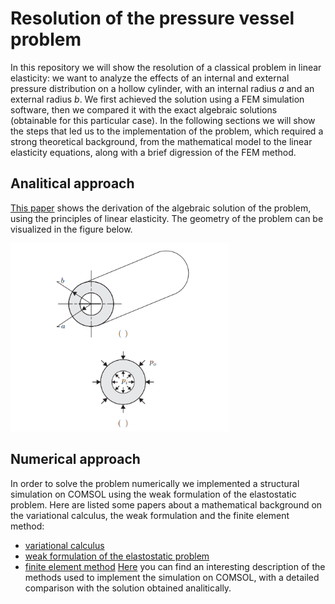 # Resolution of the pressure vessel problem

In this repository we will show the resolution of a classical problem in linear elasticity: we want to analyze the effects of an internal and external pressure distribution on a hollow cylinder, with an internal radius *a* and an external radius *b*.
We first achieved the solution using a FEM simulation software, then we compared it with the exact algebraic solutions (obtainable for this particular case). In the following sections we will show the steps that led us to the implementation of the problem, which required a strong theoretical background, from the mathematical model to the linear elasticity equations, along with a brief digression of the FEM method.

## Analitical approach

[This paper](https://github.com/marcomonte22/Pressure-vessel-COMSOLE-simulation/blob/35d51f33f89fdcc1593316fbc23df2cb0a73850e/analitical_solution.pdf) shows the derivation of the algebraic solution of the problem, using the principles of linear elasticity. 
The geometry of the problem can be visualized in the figure below. 

<img src = "cylinder pressure.png" alt = "pressure distribution and dimensions" width = "350">


## Numerical approach

In order to solve the problem numerically we implemented a structural simulation on COMSOL using the weak formulation of the elastostatic problem. Here are listed some papers about a mathematical background on the variational calculus, the weak formulation and the finite element method:
* [variational calculus](https://github.com/marcomonte22/Pressure-vessel-COMSOLE-simulation/blob/cd715fedaba7105e907eb456e4e37c95c5a3c319/variational_calculus_background.pdf)
* [weak formulation of the elastostatic problem](https://github.com/marcomonte22/Pressure-vessel-COMSOLE-simulation/blob/cd715fedaba7105e907eb456e4e37c95c5a3c319/linear_elasticity.pdf)
* [finite element method](https://github.com/marcomonte22/Pressure-vessel-COMSOLE-simulation/blob/cd715fedaba7105e907eb456e4e37c95c5a3c319/fem_method.pdf)
[Here](https://github.com/marcomonte22/Pressure-vessel-COMSOLE-simulation/blob/09e062c9c0dc3ee07a961803ba0127ad8dc91d5a/comsole_implementation%20(1).pdf) you can find an interesting description of the methods used to implement the simulation on COMSOL, with a detailed comparison with the solution obtained analitically.




